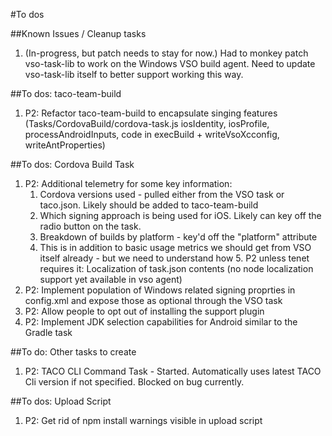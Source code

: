 #To dos

##Known Issues / Cleanup tasks
1. (In-progress, but patch needs to stay for now.) Had to monkey patch vso-task-lib to work on the Windows VSO build agent. Need to update vso-task-lib itself to better support working this way.

##To dos: taco-team-build
1. P2: Refactor taco-team-build to encapsulate singing features (Tasks/CordovaBuild/cordova-task.js iosIdentity, iosProfile, processAndroidInputs, code in execBuild + writeVsoXcconfig, writeAntProperties)

##To dos: Cordova Build Task
1. P2: Additional telemetry for some key information:
	1. Cordova versions used - pulled either from the VSO task or taco.json. Likely should be added to taco-team-build
	2. Which signing approach is being used for iOS. Likely can key off the radio button on the task.
	3. Breakdown of builds by platform - key'd off the "platform" attribute
	4. This is in addition to basic usage metrics we should get from VSO itself already - but we need to understand how 5. P2 unless tenet requires it: Localization of task.json contents (no node localization support yet available in vso agent)
6. P2: Implement population of Windows related signing proprties in config.xml and expose those as optional through the VSO task
7. P2: Allow people to opt out of installing the support plugin
8. P2: Implement JDK selection capabilities for Android similar to the Gradle task

##To do: Other tasks to create
1. P2: TACO CLI Command Task - Started. Automatically uses latest TACO Cli version if not specified. Blocked on bug currently.

##To dos: Upload Script
1. P2: Get rid of npm install warnings visible in upload script
